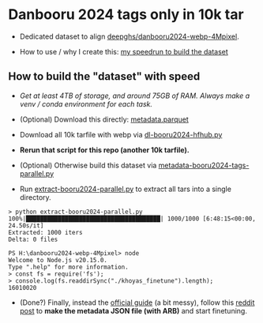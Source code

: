 # Danbooru 2024 tags only in 10k tar #

- Dedicated dataset to align [deepghs/danbooru2024-webp-4Mpixel](https://huggingface.co/datasets/deepghs/danbooru2024-webp-4Mpixel).

- How to use / why I create this: [my speedrun to build the dataset](https://github.com/6DammK9/nai-anime-pure-negative-prompt/tree/main/ch06/cheesechaser-runtime)

## How to build the "dataset" with speed ##

- *Get at least 4TB of storage, and around 75GB of RAM. Always make a venv / conda environment for each task.*

- (Optional) Download this directly: [metadata.parquet](https://huggingface.co/datasets/deepghs/danbooru2024-webp-4Mpixel/blob/main/metadata.parquet)

- Download all 10k tarfile with webp via [dl-booru2024-hfhub.py](https://github.com/6DammK9/nai-anime-pure-negative-prompt/blob/main/ch06/cheesechaser-runtime/danbooru2024-webp-4Mpixel/dl-booru2024-hfhub.py)

- **Rerun that script for this repo (another 10k tarfile).**

- (Optional) Otherwise build this dataset via [metadata-booru2024-tags-parallel.py](https://github.com/6DammK9/nai-anime-pure-negative-prompt/blob/main/ch06/cheesechaser-runtime/danbooru2024-webp-4Mpixel/metadata-booru2024-tags-parallel.py)

- Run [extract-booru2024-parallel.py](https://github.com/6DammK9/nai-anime-pure-negative-prompt/blob/main/ch06/cheesechaser-runtime/danbooru2024-webp-4Mpixel/extract-booru2024-parallel.py) to extract all tars into a single directory.

```log
> python extract-booru2024-parallel.py
100%|██████████████████████████████████████| 1000/1000 [6:48:15<00:00, 24.50s/it]
Extracted: 1000 iters
Delta: 0 files
```

```log
PS H:\danbooru2024-webp-4Mpixel> node
Welcome to Node.js v20.15.0.
Type ".help" for more information.
> const fs = require('fs');
> console.log(fs.readdirSync("./khoyas_finetune").length);
16010020
```

- (Done?) Finally, instead the [official guide](https://github.com/kohya-ss/sd-scripts/blob/main/docs/fine_tune_README_ja.md) (a bit messy), follow this [reddit post](https://www.reddit.com/r/StableDiffusion/comments/163097n/getting_started_fine_tuning/?rdt=34904) to **make the metadata JSON file (with ARB)** and start finetuning.

